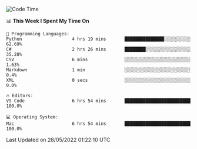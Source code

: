 <!--START_SECTION:waka-->
![Code Time](http://img.shields.io/badge/Code%20Time-48%20hrs%2022%20mins-blue)

📊 **This Week I Spent My Time On** 

```text
💬 Programming Languages: 
Python                   4 hrs 19 mins       ███████████████░░░░░░░░░░   62.69% 
C#                       2 hrs 26 mins       ████████░░░░░░░░░░░░░░░░░   35.28% 
CSV                      6 mins              ░░░░░░░░░░░░░░░░░░░░░░░░░   1.63% 
Markdown                 1 min               ░░░░░░░░░░░░░░░░░░░░░░░░░   0.4% 
XML                      0 secs              ░░░░░░░░░░░░░░░░░░░░░░░░░   0.0%

🔥 Editors: 
VS Code                  6 hrs 54 mins       █████████████████████████   100.0%

💻 Operating System: 
Mac                      6 hrs 54 mins       █████████████████████████   100.0%

```


 Last Updated on 28/05/2022 01:22:10 UTC
<!--END_SECTION:waka-->
